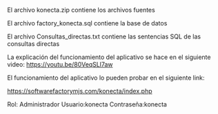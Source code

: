 El archivo konecta.zip contiene los archivos fuentes

El archivo factory_konecta.sql contiene la base de datos

El archivo Consultas_directas.txt contiene las sentencias SQL de las consultas directas


La explicación del funcionamiento del aplicativo se hace en el siguiente video:
https://youtu.be/80VeqSLl7aw


El funcionamiento del aplicativo lo pueden probar en el siguiente link:

https://softwarefactorymjs.com/konecta/index.php

Rol: Administrador
Usuario:konecta
Contraseña:konecta
